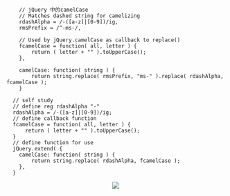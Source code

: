 ```
    // jQuery 中的camelCase
    // Matches dashed string for camelizing
    rdashAlpha = /-([a-z]|[0-9])/ig,
    rmsPrefix = /^-ms-/,

    // Used by jQuery.camelCase as callback to replace()
    fcamelCase = function( all, letter ) {
        return ( letter + "" ).toUpperCase();
    },

    camelCase: function( string ) {
        return string.replace( rmsPrefix, "ms-" ).replace( rdashAlpha, fcamelCase );
    }
```
```
  // self study
  // define reg rdashAlpha "-"
  rdashAlpha = /-([a-z]|[0-9])/ig;
  // define callback function
  fcamelCase = function( all, letter ) {
      return ( letter + "" ).toUpperCase();
  }
  // define function for use
  jQuery.extend( {
    camelCase: function( string ) {
        return string.replace( rdashAlpha, fcamelCase );
    },
  }
```
<p align="center">
  <a href="#">
    <img src="https://github.com/chenwb47/io/blob/master/image/jquery-string-replace.png?raw=true">
  </a>
</p>
